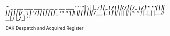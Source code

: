 #
''' _   _ ___ ____   ____    _    _  __  _     ___   ____ '''
'''| \ | |_ _/ ___| |  _ \  / \  | |/ / | |   / _ \ / ___|'''
'''|  \| || | |     | | | |/ _ \ | ' /  | |  | | | | |  _ '''
'''| |\  || | |___  | |_| / ___ \| . \  | |__| |_| | |_| |'''
'''|_| \_|___\____| |____/_/   \_\_|\_\ |_____\___/ \____|'''

DAK Despatch and Acquired Register
